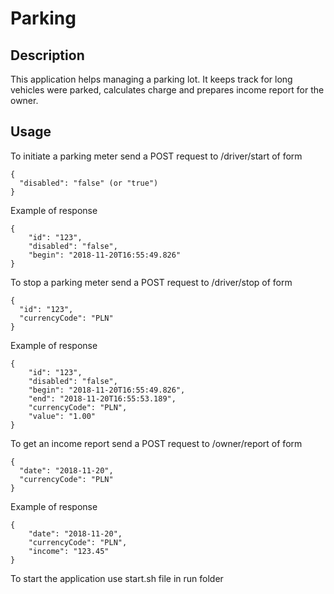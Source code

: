 # Parking

## Description

This application helps managing a parking lot. It keeps track for long vehicles were parked, 
calculates charge and prepares income report for the owner. 

## Usage

To initiate a parking meter send a POST request to /driver/start of form </br>
```
{
  "disabled": "false" (or "true")
}
```
Example of response </br>
```
{
    "id": "123",
    "disabled": "false",
    "begin": "2018-11-20T16:55:49.826"
}
```
To stop a parking meter send a POST request to /driver/stop of form </br>
```
{
  "id": "123",
  "currencyCode": "PLN"
}
```
Example of response </br>
```
{
    "id": "123",
    "disabled": "false",
    "begin": "2018-11-20T16:55:49.826",
    "end": "2018-11-20T16:55:53.189",
    "currencyCode": "PLN",
    "value": "1.00"
}
```
To get an income report send a POST request to /owner/report of form </br>
```
{
  "date": "2018-11-20",
  "currencyCode": "PLN"
}
```
Example of response </br>
```
{
    "date": "2018-11-20",
    "currencyCode": "PLN",
    "income": "123.45"
}
```

To start the application use start.sh file in run folder
